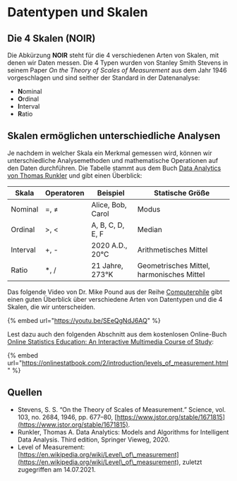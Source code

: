 # Datentypen und Skalen

## Die 4 Skalen (NOIR)

Die Abkürzung **NOIR** steht für die 4 verschiedenen Arten von Skalen, mit denen wir Daten messen. Die 4 Typen wurden von Stanley Smith Stevens in seinem Paper _On the Theory of Scales of Measurement_ aus dem Jahr 1946 vorgeschlagen und sind seither der Standard in der Datenanalyse:

* **N**ominal
* **O**rdinal
* **I**nterval
* **R**atio

## Skalen ermöglichen unterschiedliche Analysen

Je nachdem in welcher Skala ein Merkmal gemessen wird, können wir unterschiedliche Analysemethoden und mathematische Operationen auf den Daten durchführen. Die Tabelle stammt aus dem Buch [Data Analytics von Thomas Runkler](https://link.springer.com/book/10.1007/978-3-658-29779-4) und gibt einen Überblick:

| Skala    | Operatoren | Beispiel          | Statische Größe                           |
| -------- | ---------- | ----------------- | ----------------------------------------- |
| Nominal  | =, ≠       | Alice, Bob, Carol | Modus                                     |
| Ordinal  | >, <       | A, B, C, D, E, F  | Median                                    |
| Interval | +, -       | 2020 A.D., 20°C   | Arithmetisches Mittel                     |
| Ratio    | \*, /      | 21 Jahre, 273°K   | Geometrisches Mittel, harmonisches Mittel |

Das folgende Video von Dr. Mike Pound aus der Reihe [Computerphile](https://www.youtube.com/user/Computerphile) gibt einen guten Überblick über verschiedene Arten von Datentypen und die 4 Skalen, die wir unterscheiden.

{% embed url="https://youtu.be/SEeQgNdJ6AQ" %}

Lest dazu auch den folgenden Abschnitt aus dem kostenlosen Online-Buch [Online Statistics Education: An Interactive Multimedia Course of Study](https://onlinestatbook.com/2/index.html):

{% embed url="https://onlinestatbook.com/2/introduction/levels_of_measurement.html" %}

## Quellen

* Stevens, S. S. “On the Theory of Scales of Measurement.” Science, vol. 103, no. 2684, 1946, pp. 677–80, [https://www.jstor.org/stable/1671815](https://www.jstor.org/stable/1671815).
* Runkler, Thomas A. Data Analytics: Models and Algorithms for Intelligent Data Analysis. Third edition, Springer Vieweg, 2020.
* Level of Measurement: [https://en.wikipedia.org/wiki/Level\_of\_measurement](https://en.wikipedia.org/wiki/Level\_of\_measurement), zuletzt zugegriffen am 14.07.2021.
